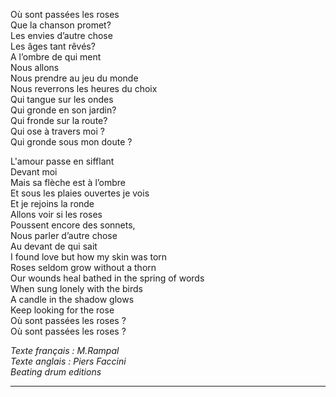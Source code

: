 Où sont passées les roses  
Que la chanson promet?  
Les envies d’autre chose  
Les âges tant rêvés?  
A l’ombre de qui ment  
Nous allons  
Nous prendre au jeu du monde  
Nous reverrons les heures du choix  
Qui tangue sur les ondes  
Qui gronde en son jardin?  
Qui fronde sur la route?  
Qui ose à travers moi ?  
Qui gronde sous mon doute ?  
  
L'amour passe en sifflant  
Devant moi  
Mais sa flèche est à l’ombre  
Et sous les plaies ouvertes je vois  
Et je rejoins la ronde  
Allons voir si les roses  
Poussent encore des sonnets,  
Nous parler d’autre chose  
Au devant de qui sait  
I found love but how my skin was torn  
Roses seldom grow without a thorn  
Our wounds heal bathed in the spring of words  
When sung lonely with the birds  
A candle in the shadow glows  
Keep looking for the rose  
Où sont passées les roses ?  
Où sont passées les roses ?  
  
*Texte français : M.Rampal  
Texte anglais : Piers Faccini  
Beating drum editions*  
____